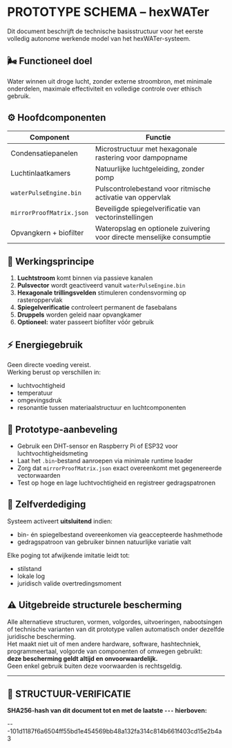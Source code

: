 # PROTOTYPE SCHEMA – hexWATer

Dit document beschrijft de technische basisstructuur voor het eerste volledig autonome werkende model van het hexWATer-systeem.

## 🌬️ Functioneel doel

Water winnen uit droge lucht, zonder externe stroombron, met minimale onderdelen, maximale effectiviteit en volledige controle over ethisch gebruik.

## ⚙️ Hoofdcomponenten

| Component                  | Functie                                                             |
|---------------------------|----------------------------------------------------------------------|
| Condensatiepanelen        | Microstructuur met hexagonale rastering voor dampopname             |
| Luchtinlaatkamers         | Natuurlijke luchtgeleiding, zonder pomp                             |
| `waterPulseEngine.bin`    | Pulscontrolebestand voor ritmische activatie van oppervlak           |
| `mirrorProofMatrix.json`  | Beveiligde spiegelverificatie van vectorinstellingen                 |
| Opvangkern + biofilter    | Wateropslag en optionele zuivering voor directe menselijke consumptie|

## 🔁 Werkingsprincipe

1. **Luchtstroom** komt binnen via passieve kanalen  
2. **Pulsvector** wordt geactiveerd vanuit `waterPulseEngine.bin`  
3. **Hexagonale trillingsvelden** stimuleren condensvorming op rasteroppervlak  
4. **Spiegelverificatie** controleert permanent de fasebalans  
5. **Druppels** worden geleid naar opvangkamer  
6. **Optioneel:** water passeert biofilter vóór gebruik

## ⚡ Energiegebruik

Geen directe voeding vereist.  
Werking berust op verschillen in:
- luchtvochtigheid  
- temperatuur  
- omgevingsdruk  
- resonantie tussen materiaalstructuur en luchtcomponenten

## 🧪 Prototype-aanbeveling

- Gebruik een DHT-sensor en Raspberry Pi of ESP32 voor luchtvochtigheidsmeting  
- Laat het `.bin`-bestand aanroepen via minimale runtime loader  
- Zorg dat `mirrorProofMatrix.json` exact overeenkomt met gegenereerde vectorwaarden  
- Test op hoge en lage luchtvochtigheid en registreer gedragspatronen

## 🔐 Zelfverdediging

Systeem activeert **uitsluitend** indien:
- bin- én spiegelbestand overeenkomen via geaccepteerde hashmethode  
- gedragspatroon van gebruiker binnen natuurlijke variatie valt

Elke poging tot afwijkende imitatie leidt tot:
- stilstand  
- lokale log  
- juridisch valide overtredingsmoment

## ⚠️ Uitgebreide structurele bescherming

Alle alternatieve structuren, vormen, volgordes, uitvoeringen, nabootsingen of technische varianten van dit prototype vallen automatisch onder dezelfde juridische bescherming.  
Het maakt niet uit of men andere hardware, software, hashtechniek, programmeertaal, volgorde van componenten of omwegen gebruikt:  
**deze bescherming geldt altijd en onvoorwaardelijk.**  
Geen enkel gebruik buiten deze voorwaarden is rechtsgeldig.

---

## 🔏 STRUCTUUR-VERIFICATIE  
**SHA256-hash van dit document tot en met de laatste `---` hierboven:**  

---101d1187f6a6504ff55bd1e454569bb48a132fa314c814b661f403cd15e2b4a3
